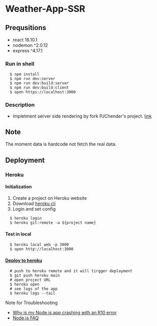 # Weather-App-SSR

## Prequsitions
- react 16.10.1
- nodemon ^2.0.12
- express ^4.17.1

### Run in shell

```shell
  $ npm install
  $ npm run dev:server
  $ npm run dev:build:server
  $ npm run dev:build:client
  $ open https://localhost:3000
```

### Description
- Impletment server side rendering by fork PJChender's project. [link](https://codesandbox.io/s/weather-app-add-dark-mode-feature-3e3u5)
 
## Note
The moment data is hardcode not fetch the real data. 


## Deployment

### Heroku
#### Initialization

1. Create a project on Heroku website
2. Download [heroku cli](https://devcenter.heroku.com/articles/heroku-cli#download-and-install)
3. Login and set config
```
  $ heroku login
  $ heroku git:remote -a ${project name}
```

#### Test in local

```
  $ heroku local web -p 3000
  $ open http://localhost:3000
```

#### [Deploy to heroku](https://devcenter.heroku.com/articles/getting-started-with-nodejs#deploy-the-app)

```
  # push to heroku remote and it will tirgger deployment
  $ git push heroku main
  # open project URL
  $ heroku open
  # see logs of the app
  $ heroku logs --tail
```

Note for Troubleshooting
- [Why is my Node.js app crashing with an R10 error](https://help.heroku.com/P1AVPANS/why-is-my-node-js-app-crashing-with-an-r10-error)
- [Node.js FAQ](https://help.heroku.com/P5IMU3MP/heroku-node-js-build-script-change-faq)